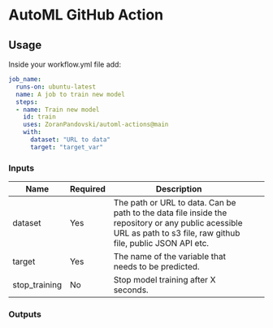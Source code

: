 # AutoML GitHub Action


## Usage

Inside your workflow.yml file add:

```yaml
job_name:
  runs-on: ubuntu-latest
  name: A job to train new model
  steps:
  - name: Train new model
    id: train
    uses: ZoranPandovski/automl-actions@main
    with:
      dataset: "URL to data"
      target: "target_var"
```

### Inputs

| Name 	| Required 	| Description 	|  	|  	|
|-	|-	|-	|-	|-	|
| dataset 	| Yes 	| The path or URL to data. Can be path to the data file inside the repository or any public acessible URL as path to s3 file, raw github file, public JSON API etc. 	|  	|  	|
| target 	| Yes 	| The name of the variable that needs to be predicted. 	|  	|  	|
| stop_training 	| No 	| Stop model training after X seconds. 	|  	|  	|

### Outputs


